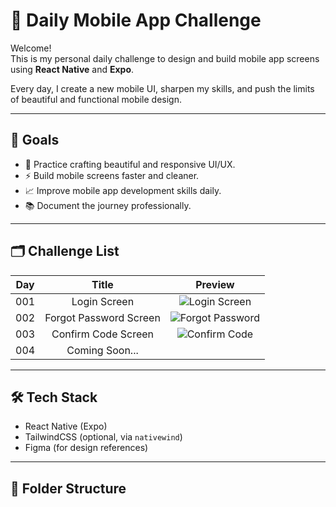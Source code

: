 # 📱 Daily Mobile App Challenge

Welcome!  
This is my personal daily challenge to design and build mobile app screens using **React Native** and **Expo**.

Every day, I create a new mobile UI, sharpen my skills, and push the limits of beautiful and functional mobile design.

---

## 🚀 Goals
- 🎨 Practice crafting beautiful and responsive UI/UX.
- ⚡ Build mobile screens faster and cleaner.
- 📈 Improve mobile app development skills daily.
- 📚 Document the journey professionally.

---

## 🗂️ Challenge List

| Day  | Title                  | Preview |
|:---:|:-----------------------:|:-------:|
| 001 | Login Screen             | ![Login Screen](./challenges/day-001-login-screen/screenshot-sign-in-form-with-phone-number.avif) |
| 002 | Forgot Password Screen   | ![Forgot Password](./challenges/day-002-forgot-password-screen/design.png) |
| 003 | Confirm Code Screen      | ![Confirm Code](./challenges/day-003-confirm-code-screen/design.png) |
| 004 | Coming Soon...           |  |

---

## 🛠️ Tech Stack
- React Native (Expo)
- TailwindCSS (optional, via `nativewind`)
- Figma (for design references)

---

## 📂 Folder Structure

